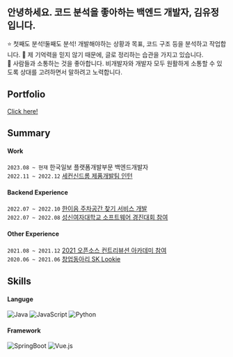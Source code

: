 <!-- ![노션-커버(남색-배경+물방웅)](https://user-images.githubusercontent.com/68562176/175475764-8e7ddc0a-8c29-4caa-9bae-dbbb0830d7f5.gif) -->
    

## 안녕하세요. 코드 분석을 좋아하는 백엔드 개발자, 김유정입니다.
⭐️ 첫째도 분석!둘째도 분석! 개발해야하는 상황과 목표, 코드 구조 등을 분석하고 작업합니다.
📝 제 기억력을 믿지 않기 때문에, 글로 정리하는 습관을 가지고 있습니다.        
👄 사람들과 소통하는 것을 좋아합니다. 비개발자와 개발자 모두 원활하게 소통할 수 있도록 상대를 고려하면서 말하려고 노력합니다.        

## Portfolio
[Click here!](https://youjung.oopy.io/)

## Summary
#### Work
`2023.08 ~ 현재`      한국일보 플랫폼개발부문 백엔드개발자        
`2022.11 ~ 2022.12`  [세컨신드롬 제품개발팀 인턴](https://youjung.oopy.io/work/secondsyndrome)

#### Backend Experience
`2022.07 ~ 2022.10`  [한이음 주차공간 찾기 서비스 개발](https://github.com/yujung7768903/jeogida-backend)       
`2022.07 ~ 2022.08`  [성신여자대학교 소프트웨어 경진대회 참여](https://youjung.oopy.io/meets)

#### Other Experience
`2021.08 ~ 2021.12`  [2021 오픈소스 컨트리뷰션 아카데미 참여](https://youjung.oopy.io/opensource-contribution)     
`2020.06 ~ 2021.06`  [창업동아리 SK Lookie](https://youjung.oopy.io/sk-lookie)
 
## Skills
#### Languge
  ![Java](http://img.shields.io/badge/Java-007396?style=for-the-badge&logo=java&logoColor=white)
  ![JavaScript](http://img.shields.io/badge/JavaSCript-F7DF1E?style=for-the-badge&logo=javascript&logoColor=white)
  ![Python](http://img.shields.io/badge/Python-3776AB?style=for-the-badge&logo=python&logoColor=white)
#### Framework
  ![SpringBoot](http://img.shields.io/badge/springboot-6DB33F?style=for-the-badge&logo=springboot&logoColor=white)
  ![Vue.js](http://img.shields.io/badge/Vue.js-4FC08D?style=for-the-badge&logo=Vue.js&logoColor=white)

